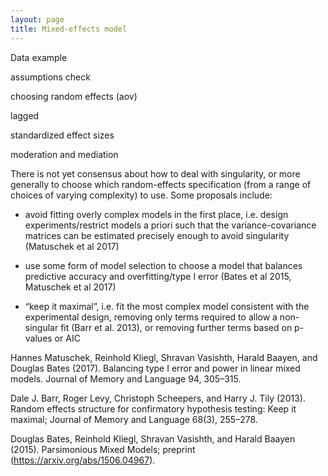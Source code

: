 ```yaml
---
layout: page
title: Mixed-effects model
---
```


Data example

assumptions check

choosing random effects (aov)

lagged

standardized effect sizes

moderation and mediation

There is not yet consensus about how to deal with singularity, or more generally to choose which random-effects specification (from a range of choices of varying complexity) to use. Some proposals include:

- avoid fitting overly complex models in the first place, i.e. design experiments/restrict models a priori such that the variance-covariance matrices can be estimated precisely enough to avoid singularity (Matuschek et al 2017)

- use some form of model selection to choose a model that balances predictive accuracy and overfitting/type I error (Bates et al 2015, Matuschek et al 2017)

- “keep it maximal”, i.e. fit the most complex model consistent with the experimental design, removing only terms required to allow a non-singular fit (Barr et al. 2013), or removing further terms based on p-values or AIC

Hannes Matuschek, Reinhold Kliegl, Shravan Vasishth, Harald Baayen, and Douglas Bates (2017). Balancing type I error and power in linear mixed models. Journal of Memory and Language 94, 305–315.

Dale J. Barr, Roger Levy, Christoph Scheepers, and Harry J. Tily (2013). Random effects structure for confirmatory hypothesis testing: Keep it maximal; Journal of Memory and Language 68(3), 255–278.

Douglas Bates, Reinhold Kliegl, Shravan Vasishth, and Harald Baayen (2015). Parsimonious Mixed Models; preprint (https://arxiv.org/abs/1506.04967).



